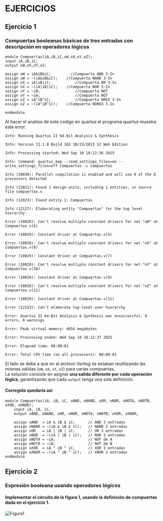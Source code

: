 # EJERCICIOS
## Ejercicio 1
### Compuertas  booleanas básicas de tres entradas  con descripción en operadores lógicos
```
module Compuertas(iA,iB,iC,oW,oX,oY,oZ); 
input iA,iB,iC; 
output oW,oX,oY,oZ; 

assign oW = iA&iB&iC;		  //Compuerta AND 3-In 
assign oW = ~(iA&iB&iC);	//Compuerta NAND 3-In 
assign oX = iA|iB|iC;			//Compuerta OR 3-In 
assign oX = ~(iA|iB|iC);	//Compuerta NOR 3-In 
assign oY = ~iB;			    //Compuerta NOT 
assign oY = ~iA;			    //Compuerta NOT 
assign oZ = iA^iB^iC;			//Compuerta OREX 3-In 
assign oZ = ~(iA^iB^iC);	//Compuerta NOREX 3-In 

endmodule
```
Al hacer el analisis de este codigo en quartus el programa quartus muestra este error:       

```
Info: Running Quartus II 64-Bit Analysis & Synthesis

Info: Version 13.1.0 Build 162 10/23/2013 SJ Web Edition

Info: Processing started: Wed Sep 10 18:12:36 2025

Info: Command: quartus_map --read_settings_files=on --write_settings_files=off Compuertas -c Compuertas

Info (20030): Parallel compilation is enabled and will use 8 of the 8 processors detected

Info (12021): Found 1 design units, including 1 entities, in source file compuertas.v

Info (12023): Found entity 1: Compuertas

Info (12127): Elaborating entity "Compuertas" for the top level hierarchy

Error (10028): Can't resolve multiple constant drivers for net "oW" at Compuertas.v(6)

Error (10029): Constant driver at Compuertas.v(5)

Error (10028): Can't resolve multiple constant drivers for net "oX" at Compuertas.v(8)

Error (10029): Constant driver at Compuertas.v(7)

Error (10028): Can't resolve multiple constant drivers for net "oY" at Compuertas.v(10)

Error (10029): Constant driver at Compuertas.v(9)

Error (10028): Can't resolve multiple constant drivers for net "oZ" at Compuertas.v(12)

Error (10029): Constant driver at Compuertas.v(11)

Error (12153): Can't elaborate top-level user hierarchy

Error: Quartus II 64-Bit Analysis & Synthesis was unsuccessful. 9 errors, 0 warnings

Error: Peak virtual memory: 4654 megabytes

Error: Processing ended: Wed Sep 10 18:12:37 2025

Error: Elapsed time: 00:00:01

Error: Total CPU time (on all processors): 00:00:01
```
El fallo se debe a que en el archivo Verilog se estaban reutilizando las mismas salidas (`oW`, `oX`, `oY`, `oZ`) para varias compuertas.  
La solución consiste en asignar **una salida diferente por cada operación lógica**, garantizando que cada `output` tenga una sola definición.     

#### Corregido quedaria asi     

```
module Compuertas(iA, iB, iC, oAND, oNAND, oOR, oNOR, oNOTA, oNOTB, oXOR, oXNOR);
    input iA, iB, iC;
    output oAND, oNAND, oOR, oNOR, oNOTA, oNOTB, oXOR, oXNOR;

    assign oAND  = iA & iB & iC;      // AND 3 entradas
    assign oNAND = ~(iA & iB & iC);   // NAND 3 entradas
    assign oOR   = iA | iB | iC;      // OR 3 entradas
    assign oNOR  = ~(iA | iB | iC);   // NOR 3 entradas
    assign oNOTA = ~iA;               // NOT de A
    assign oNOTB = ~iB;               // NOT de B
    assign oXOR  = iA ^ iB ^ iC;      // XOR 3 entradas
    assign oXNOR = ~(iA ^ iB ^ iC);   // XNOR 3 entradas
endmodule

```
## Ejercicio 2
### Expresión booleana usando operadores lógicos

#### Implementar el circuito de la figura 1, usando la definición de compuertas dada en el ejercicio 1.

![Figura1](/imagenes/image.png)
